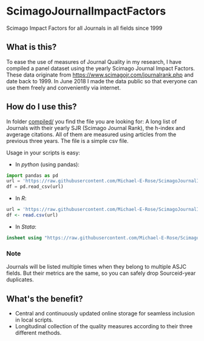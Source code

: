 # ScimagoJournalImpactFactors
Scimago Impact Factors for all Journals in all fields since 1999

## What is this?
To ease the use of measures of Journal Quality in my research, I have compiled a panel dataset using the yearly Scimago Journal Impact Factors.  These data originate from https://www.scimagojr.com/journalrank.php and date back to 1999.  In June 2018 I made the data public so that everyone can use them freely and conveniently via internet.

## How do I use this?

In folder [compiled/](./compiled/) you find the file you are looking for: A long list of Journals with their yearly SJR (Scimago Journal Rank), the h-index and avgerage citations.  All of them are measured using articles from the previous three years.  The file is a simple csv file.

Usage in your scripts is easy:

* In *python* (using pandas):
```python
import pandas as pd
url = 'https://raw.githubusercontent.com/Michael-E-Rose/ScimagoJournalImpactFactors/master/compiled/Scimago_JIFs.csv'
df = pd.read_csv(url)
```

* In *R*:
```R
url = 'https://raw.githubusercontent.com/Michael-E-Rose/ScimagoJournalImpactFactors/master/compiled/Scimago_JIFs.csv'
df <- read.csv(url)
```

* In *Stata*:
```Stata
insheet using "https://raw.githubusercontent.com/Michael-E-Rose/ScimagoJournalImpactFactors/master/compiled/Scimago_JIFs.csv"
```

### Note
Journals will be listed multiple times when they belong to multiple ASJC fields. But their metrics are the same, so you can safely drop Sourceid-year duplicates.

## What's the benefit?
- Central and continuously updated online storage for seamless inclusion in local scripts.
- Longitudinal collection of the quality measures according to their three different methods.
